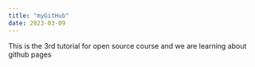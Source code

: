 ```yaml
---
title: "myGitHub"
date: 2023-03-09
---
```


This is the 3rd tutorial for open source course and we are learning about github pages
